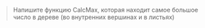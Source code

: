 > Напишите функцию CalcMax, которая находит самое большое число в дереве (во внутренних вершинах и в листьях)
